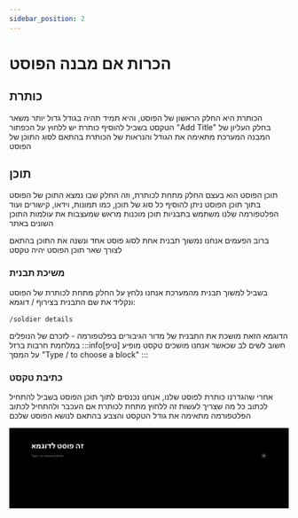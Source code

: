 ```yaml
---
sidebar_position: 2
---
```

# הכרות אם מבנה הפוסט

## כותרת
הכותרת היא החלק הראשון של הפוסט, והיא תמיד תהיה בגודל גדול יותר משאר הטקסט
בשביל להוסיף כותרת יש ללחוץ על הכפתור "Add Title" בחלק העליון של המבנה
המערכת מתאימה את הגודל והנראות של הכותרת בהתאם לסוג התוכן של הפוסט

## תוכן
תוכן הפוסט הוא בעצם החלק מתחת לכותרת, וזה החלק שבו נמצא התוכן של הפוסט
בתוך תוכן הפוסט ניתן להוסיף כל סוג של תוכן, כמו תמונות, וידאו, קישורים ועוד
הפלטפורמה שלנו משתמש בתבניות תוכן מוכנות מראש שמעצבות את עולמות התוכן השונים באתר

ברוב הפעמים אנחנו נמשוך תבנית אחת לסוג פוסט אחד ונשנה את התוכן בהתאם לצורך
שאר תוכן הפוסט יהיה טקסט
### משיכת תבנית
בשביל למשוך תבנית מהמערכת אנחנו נלחץ על החלק מתחת לכותרת של הפוסט
ונקליד את שם התבנית בצירוף /
דוגמא:
```
/soldier details
```
הדוגמא הזאת מושכת את התבנית של מדור הגיבורים בפלטפורמה - לזכרם של הנופלים במלחמת חרבות ברזל
:::info[טיפ]
חשוב לשים לב שכאשר אנחנו מושכים טקסט מופיע על המסך "Type / to choose a block"
:::
### כתיבת טקסט
אחרי שהגדרנו כותרת לפוסט שלנו, אנחנו נכנסים לתוך תוכן הפוסט
בשביל להתחיל לכתוב כל מה שצריך לעשות זה ללחוץ מתחת לכותרת אם העכבר ולהתחיל לכתוב
הפלטפורמה מתאימה את גודל הטקסט והצבע בהתאם לנושא הפוסט שלכם


![alt text](image-3.png)